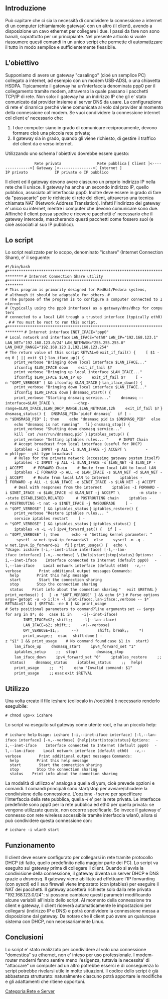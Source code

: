 Introduzione
------------

Può capitare che ci sia la necessità di condividere la connessione a internet di un computer (chiamiamolo gateway) con un altro (il client), avendo a disposizione un cavo ethernet per collegare i due. I passi da fare non sono banali, soprattutto per un principiante. Nel presente articolo si vuole riassumere questi comandi in un unico script che permette di automatizzare il tutto in modo semplice e sufficientemente flessibile.

L'obiettivo
-----------

Supponiamo di avere un gateway "casalingo" (cioè un semplice PC) collegato a internet, ad esempio con un modem USB-ADSL o una chiavetta HSDPA. Tipicamente il gateway ha un'interfaccia denominata ppp0 per il collegamento tramite modem, attraverso la quale passano i pacchetti TCP/IP di rete. Non solo: il gateway ha un indirizzo IP che gli e' stato comunicato dal provider insieme ai server DNS da usare. La configurazione di rete e' dinamica perché viene comunicata al volo dal provider al momento della connessione col modem.
Se vuoi condividere la connessione internet col client e' necessario che:

1.  I due computer siano in grado di comunicare reciprocamente, devono formare cioè una piccola rete privata;
2.  Il gateway sia in grado, quando gli viene richiesto, di gestire il traffico del client da e verso internet.

Utilizzando uno schema l'obiettivo dovrebbe essere questo:

`             Rete privata                Rete pubblica`
`[ Client ]<--------------->[ Gateway ]<--------------->[ Internet ]`
`IP privato            IP privato e IP pubblico `

Il client ed il gateway devono avere ciascuno un proprio indirizzo IP nella rete che li unisce. Il gateway ha anche un secondo indirizzo IP, quello pubblico, associato all'interfaccia ppp0. Inoltre deve essere in grado di fare da "passacarte" per le richieste di rete del client, attraverso una tecnica chiamata NAT (Network Address Translation). Infatti l'indirizzo del gateway e' unico su internet, mentre i computer che devono comunicare sono due. Affinché il client possa spedire e ricevere pacchetti e' necessario che il gateway interceda, mascherando questi pacchetti come fossero suoi (e cioè associati al suo IP pubblico).

Lo script
---------

Lo script realizzato per lo scopo, denominato "icshare" (Internet Connection Share), e' il seguente:

`#!/bin/bash`
`#*****************************************************************************`
`# Internet Connection Share utility`
`#*****************************************************************************`
`# This program is primarily designed for RedHat/Fedora systems,`
`# although it should be adaptable for others.`
`#`
`# The purpose of the program is to configure a computer connected to Internet`
`# (typically using the ppp0 interface) as a gateway/dns/dhcp for computers`
`# connected to a local LAN trough a trusted interface (typically eth0).`
`#`
`# You must be root to run this script.`
`#*****************************************************************************`
`# Internet interface`
`INET_IFACE="ppp0"`
`# Local network and interface`
`LAN_IFACE="eth0"`
`LAN_IP="192.168.123.1"`
`LAN_NET="192.168.123.0/24"`
`LAN_NETMASK="255.255.255.0"`
`LAN_DHCP_RANGE="192.168.123.2,192.168.123.254"`
`# The return value of this script`
`RETVAL=0`
`exit_if_fail() {`
`    [ $1 -eq 0 ] || exit $1`
`}`
`lan_iface_up() {`
`    print_verbose "Bringing down local interface $LAN_IFACE..."`
`    ifconfig $LAN_IFACE down`
`    exit_if_fail $?`
`    print_verbose "Bringing up local interface $LAN_IFACE..."`
`    ifconfig $LAN_IFACE $LAN_IP up`
`    exit_if_fail $?`
`    [ -n "$OPT_VERBOSE" ] && ifconfig $LAN_IFACE`
`}`
`lan_iface_down() {`
`    print_verbose "Bringing down local interface $LAN_IFACE..."`
`    ifconfig $LAN_IFACE down`
`}`
`dnsmasq_start() {`
`    print_verbose "Starting dnsmasq service..."`
`    dnsmasq --interface=$LAN_IFACE \`
`        --dhcp-range=$LAN_IFACE,$LAN_DHCP_RANGE,$LAN_NETMASK,12h`
`    exit_if_fail $?`
`}`
`dnsmasq_status() {`
``   DNSMASQ_PID=`pidof dnsmasq` ``
`  if [ -n "$DNSMASQ_PID" ]; then`
`    echo "dnsmasq pid is $DNSMASQ_PID"`
`  else`
`    echo "dnsmasq is not running"`
`  fi`
`}`
`dnsmasq_stop() {`
`    print_verbose "Shutting down dnsmasq service..."`
``     kill `cat /var/run/dnsmasq.pid` ``
`}`
`iptables_setup() {`
`    print_verbose "Setting iptables rules... "`
`    # INPUT Chain`
`    # Accept broadcast from local interface (useful for DHCP)`
`    iptables -I INPUT -p ALL -i $LAN_IFACE -j ACCEPT \`
`        -m pkttype --pkt-type broadcast `
`    # Rules for the private network (accessing gateway system itself)`
`    iptables -I INPUT -p ALL -i $LAN_IFACE -s $LAN_NET -d $LAN_IP -j ACCEPT`
`    # FORWARD Chain`
`    # Route from local LAN to local LAN`
`    iptables -I FORWARD -p ALL -o $LAN_IFACE -s $LAN_NET -d $LAN_NET -j ACCEPT`
`    # Route from local LAN to Internet`
`    iptables -I FORWARD -p ALL -i $LAN_IFACE -o $INET_IFACE -s $LAN_NET -j ACCEPT`
`    # Deal with responses from the internet`
`    iptables -I FORWARD -i $INET_IFACE -o $LAN_IFACE -d $LAN_NET -j ACCEPT \`
`        -m state --state ESTABLISHED,RELATED `
`    # POSTROUTING chain`
`    iptables -A POSTROUTING -t nat -o $INET_IFACE -j MASQUERADE`
`    [ -n "$OPT_VERBOSE" ] && iptables_status`
`}`
`iptables_restore() {`
`    print_verbose "Restore iptables rules... "`
`    service iptables restart`
`    [ -n "$OPT_VERBOSE" ] && iptables_status`
`}`
`iptables_status() {`
`    iptables -n -L -v`
`}`
`ipv4_forward_set() {`
`  if [ -n "$OPT_VERBOSE" ]; then`
`     echo -n "Setting kernel parameter: "`
`     sysctl -w net.ipv4.ip_forward=$1`
`  else`
`    sysctl -n -q -w net.ipv4.ip_forward=$1`
`  fi`
`}`
`print_usage() {`
`  echo \`
`"Usage: icshare [-i,--inet-iface interface] [-l,--lan-iface interface] [-v,--verbose] \`
`{help|start|stop|status}`
`Options:`
`  -i,--inet-iface    Interface connected to Internet (default ppp0)`
`  -l,--lan-iface    Local network interface (default eth0)`
`  -v,--verbose        Print additional output messages`
`Commands:`
`  help        Print this help message`
`  start        Start the connection sharing`
`  stop        Stop the connection sharing`
`  status    Print info about the connetion sharing`
`"`
`  exit $RETVAL`
`}`
`print_verbose() {`
`  [ -n "$OPT_VERBOSE" ] && echo $*`
`}`
`# Parse options`
`` args=`getopt -u -o i:l:v -l inet-iface:,lan-iface:,verbose -- $*` ``
`RETVAL=$? && [ $RETVAL -ne 0 ] && print_usage`
`# Sets positional parameters to command?line arguments`
`set -- $args`
`for arg in $*; do`
`  case $1 in`
`    -i|--inet-iface)`
`        INET_IFACE=$2; shift;;`
`    -l|--lan-iface)`
`        LAN_IFACE=$2; shift;;`
`    -v|--verbose)`
`        OPT_VERBOSE=$1;;`
`     --)`
`        shift; break;;`
`    *)`
`        print_usage;;`
`  esac`
`  shift`
`done`
`[ -z "$1" ] && print_usage    # No command found`
`case $1 in`
`  start)`
`    lan_iface_up`
`    dnsmasq_start`
`    ipv4_forward_set "1"    `
`    iptables_setup`
`    ;;`
`  stop)    `
`    dnsmasq_stop`
`    lan_iface_down`
`    ipv4_forward_set "0"`
`    iptables_restore`
`    ;;`
`  status)`
`    dnsmasq_status`
`    iptables_status`
`    ;;`
`  help)`
`    print_usage`
`    ;;`
`  *)`
`    echo "Invalid command: $1"`
`    print_usage`
`    ;;`
`esac`
`exit $RETVAL`

Utilizzo
--------

Una volta creato il file icshare (collocalo in /root/bin) è necessario renderlo eseguibile:

`# chmod ugo+x icshare`

Lo script va eseguito sul gateway come utente root, e ha un piccolo help:

`# icshare help`
`Usage: icshare [-i,--inet-iface interface] [-l,--lan-iface interface] [-v,--verbose] {help|start|stop|status}`
`Options:`
`  -i,--inet-iface    Interface connected to Internet (default ppp0)`
`  -l,--lan-iface    Local network interface (default eth0)`
`  -v,--verbose        Print additional output messages`
`Commands:`
`  help        Print this help message`
`  start        Start the connection sharing`
`  stop        Stop the connection sharing`
`  status    Print info about the connetion sharing`

La modalità di utilizzo e' analoga a quella di yum, cioè prevede opzioni e comandi. I comandi principali sono start/stop per avviare/chiudere la condivisione della connessione.
L'opzione *-i* serve per specificare l'interfaccia della rete pubblica, quella *-l* e' per la rete privata. Le interfacce predefinite sono ppp0 per la rete pubblica ed eth0 per quella privata: se vengono utilizzate queste, non occorre specificarle. Se invece il gateway e' connesso con rete wireless accessibile tramite interfaccia wlan0, allora si può condividere questa connessione con:

`# icshare -i wlan0 start`

Funzionamento
-------------

Il client deve essere configurato per collegarsi in rete tramite protocollo DHCP (di fatto, quello predefinito nella maggior parte dei PC). Lo script va eseguito sul gateway prima di collegare il client.
Quando si avvia la condivisione della connessione, il gateway diventa un server DHCP e DNS grazie a *dnsmasq*. Il gateway viene abilitato ad effettuare l'IP forwarding (con sysctl) ed il suo firewall viene impostato (con iptables) per eseguire il NAT dei pacchetti. Il gateway accetterà richieste solo dalla rete privata "192.168.123.0/24": si possono cambiare questi parametri modificando alcune variabili all'inizio dello script.
Al momento della connessione tra client e gateway, il client riceverà automaticamente le impostazioni per collegarsi (indirizzo IP e DNS) e potrà condividere la connessione messa a disposizione dal gateway.
Da notare che il client può avere un qualunque sistema con DHCP, non necessariamente Linux.

Conclusioni
-----------

Lo script e' stato realizzato per condividere al volo una connessione "domestica" su ethernet, non e' inteso per uso professionale. I modem-router moderni fanno sentire meno l'esigenza, tuttavia la necessita' di "attaccare" un computer ad un altro potrebbe esserci e di conseguenza lo script potrebbe rivelarsi utile in molte situazioni.
Il codice dello script è già abbastanza strutturato: naturalmente ciascuno potrà apportare le modifiche e gli adattamenti che ritiene opportuni.

[Categoria:Rete e Server](Categoria:Rete_e_Server "wikilink")
